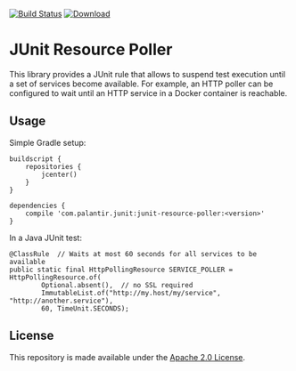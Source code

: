 [![Build Status](https://travis-ci.org/palantir/junit-resource-poller.svg?branch=develop)](https://travis-ci.org/palantir/junit-resource-poller.svg?branch=develop)
[ ![Download](https://api.bintray.com/packages/palantir/releases/junit-resource-poller/images/download.svg) ](https://bintray.com/palantir/releases/junit-resource-poller/_latestVersion)

JUnit Resource Poller
=====================

This library provides a JUnit rule that allows to suspend test execution until a set of services become available. For
example, an HTTP poller can be configured to wait until an HTTP service in a Docker container is reachable.

Usage
-----

Simple Gradle setup:

    buildscript {
        repositories {
            jcenter()
        }
    }
    
    dependencies {
        compile 'com.palantir.junit:junit-resource-poller:<version>'
    }

In a Java JUnit test:

    @ClassRule  // Waits at most 60 seconds for all services to be available
    public static final HttpPollingResource SERVICE_POLLER = HttpPollingResource.of(
            Optional.absent(),  // no SSL required
            ImmutableList.of("http://my.host/my/service", "http://another.service"),
            60, TimeUnit.SECONDS);

License
-------
This repository is made available under the [Apache 2.0 License](http://www.apache.org/licenses/LICENSE-2.0).
